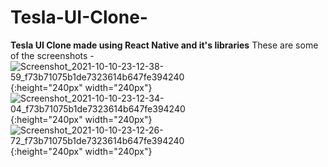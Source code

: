 # Tesla-UI-Clone-
<b>Tesla UI Clone made using React Native and it's libraries</b>
These are some of the screenshots -
![Screenshot_2021-10-10-23-12-38-59_f73b71075b1de7323614b647fe394240]("https://user-images.githubusercontent.com/53139589/136707879-a7f89615-fe5f-4d18-9ceb-b376fc93dbc7.jpg"){:height="240px" width="240px"}
![Screenshot_2021-10-10-23-12-34-04_f73b71075b1de7323614b647fe394240](https://user-images.githubusercontent.com/53139589/136707885-744028a8-e8cb-4103-addd-fef5d1b4a7b6.jpg){:height="240px" width="240px"}
![Screenshot_2021-10-10-23-12-26-72_f73b71075b1de7323614b647fe394240](https://user-images.githubusercontent.com/53139589/136707887-ef03622c-3658-46c6-ba0b-3c21b44576eb.jpg){:height="240px" width="240px"}
